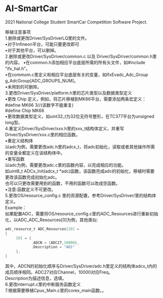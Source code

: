 # AI-SmartCar
 2021 National College Student SmartCar Competition Software Project.  
   
     
 移植注意事项  
 1.删除或更改Driver/SysDriverLQ里的文件。<br>
   •对于Infineon平台，可能只要更改即可  
   •对于其他平台，可以删掉。  
 2.删除或更改Driver/SysDriver/common.c 以及 Driver/SysDriver/common.h里的内容。 
    •在common.h添加相应平台底层所需的所有头文件，如#include "ifx_hal.h"。  
    •在commom.c里定义和相应平台底层有关的变量，如IfxEvadc_Adc_Group g_AdcGroup[ADC_GROUPS_NUM]。  
    •未用到的可删除。  
 3.更改Driver/SysDriver/platform.h里的芯片类型以及数据类型定义  
   •更改 Chip 定义，例如，将芯片移植到MK66平台，需要添加两条宏定义：  
     #define MK66 3//(该数字不能重复)  
     #define Chip MK66  
   •更改数据类型定义，如uint32_t为32位无符号整形，在TC377平台为unsigned long型。  
 4.重定义Driver/SysDriver/xxx.h里的xxx_t结构体定义，并重写Driver/SysDriver/xxx.c里的相应函数。  
   •重定义结构体  
    以adc为例，需要更改adc.h里的adcx_t，将adc初始化，读取或者其他操作所需的变量全都定义在该结构体中。  
   •重写函数  
    以adc为例，需要更改adc.c里的函数内容，以完成相应的功能。  
    如uint8_t ADCx_Init(adcx_t *adc)函数，该函数完成adc的初始化，移植时需要更改该函数完成初始化adc。  
    也可以只更改需要用到的函数，不用的函数可以改成空函数。  
   •注意:函数定义不可更改。  
 5.更改OS/resource_config.c 里的资源配置，参考Driver/SysDriver/里的结构体定义。  
   Example：  
   如果配置ADC，需要将OS/resource_config.c里的ADC_Resources进行重新初始化，以ADC_ADC_Resources[0]为例，其他类似:  
   ``` C
   adc_resource_t ADC_Resources[20] =  
   {  
        [0] = {  
               .ADCN = {ADC27,10000},  
               .Description = "AD1"  
        },  
   }  
   ``` 
   其中，ADCN的初始化顺序与Driver/SysDriver/adc.h里定义的结构体adcx_t内的成员顺序相同。ADC27对应Channel，10000对应Freq。  
   Description为描述信息，选填。  
 6.更改interrupt.c里的中断服务函数定义  
 7.根据需要移植Cpux_Main.c里的corex_main函数。。
